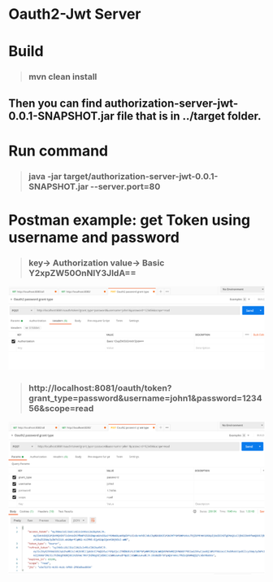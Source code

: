 ﻿# Oauth2-Jwt Server
 
# Build 
> ### mvn clean install
## Then you can find authorization-server-jwt-0.0.1-SNAPSHOT.jar file that is in ../target folder.

# Run command
> ### java -jar target/authorization-server-jwt-0.0.1-SNAPSHOT.jar --server.port=80 

# Postman example: get Token using username and password
> ### key-> Authorization value-> Basic Y2xpZW50OnNlY3JldA==
![alt text](https://github.com/Crouching-Tiger-Hidden-Dragon/Authorization-Server-JWT/blob/master/images/add-header.png?raw=true)
> ### http://localhost:8081/oauth/token?grant_type=password&username=john1&password=123456&scope=read
![alt text](https://github.com/Crouching-Tiger-Hidden-Dragon/Authorization-Server-JWT/blob/master/images/postman-Oauth-authenticate-demo.png?raw=true)
